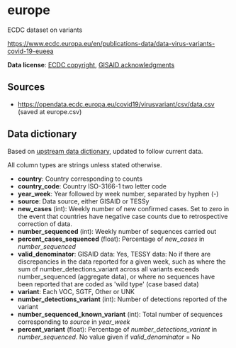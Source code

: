 # europe

ECDC dataset on variants

https://www.ecdc.europa.eu/en/publications-data/data-virus-variants-covid-19-eueea

**Data license**: [ECDC copyright](https://www.ecdc.europa.eu/en/copyright), [GISAID acknowledgments](https://www.ecdc.europa.eu/en/publications-data/gisaid-acknowledgements)

## Sources

* https://opendata.ecdc.europa.eu/covid19/virusvariant/csv/data.csv
  (saved at europe.csv)

## Data dictionary

Based on [upstream data dictionary](https://www.ecdc.europa.eu/sites/default/files/documents/2021-04-19_Variable_Dictionary_and_Disclaimer_variant-data.pdf), updated to follow current data.


All column types are strings unless stated otherwise.

* **country**: Country corresponding to counts
* **country_code**: Country ISO-3166-1 two letter code
* **year_week**: Year followed by week number, separated by hyphen
  (-)
* **source**: Data source, either GISAID or TESSy
* **new_cases** (int): Weekly number of new confirmed cases. Set to
  zero in the event that countries have negative case counts due to
  retrospective correction of data.
* **number_sequenced** (int): Weekly number of sequences carried out
* **percent_cases_sequenced** (float): Percentage of *new_cases* in
  *number_sequenced*
* **valid_denominator**: GISAID data: Yes, TESSY data: No if there
  are discrepancies in the data reported for a given week, such as
  where the sum of number_detections_variant across all variants
  exceeds number_sequenced (aggregate data), or where no sequences
  have been reported that are coded as 'wild type' (case based data)
* **variant**: Each VOC, SGTF, Other or UNK 
* **number_detections_variant** (int): Number of detections reported of
  the variant
* **number_sequenced_known_variant** (int): Total number of sequences
  corresponding to *source* in *year_week*
* **percent_variant** (float): Percentage of *number_detections_variant* in
  *number_sequenced*. No value given if *valid_denominator* = No

